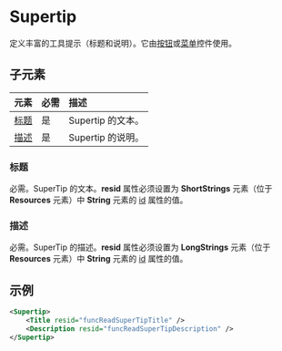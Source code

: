 # <a name="supertip"></a>Supertip

定义丰富的工具提示（标题和说明）。它由[按钮](control.md#button-control)或[菜单](control.md#menu-dropdown-button-controls)控件使用。

## <a name="child-elements"></a>子元素

|  元素 |  必需  |  描述  |
|:-----|:-----|:-----|
|  [标题](#title)        | 是 |   Supertip 的文本。         |
|  [描述](#description)  | 是 |  Supertip 的说明。    |

### <a name="title"></a>标题

必需。SuperTip 的文本。**resid** 属性必须设置为 **ShortStrings** 元素（位于 **Resources** 元素）中 **String** 元素的 [id](resources.md) 属性的值。

### <a name="description"></a>描述

必需。SuperTip 的描述。**resid** 属性必须设置为 **LongStrings** 元素（位于 **Resources** 元素）中 **String** 元素的 [id](resources.md) 属性的值。

## <a name="example"></a>示例

```xml
<Supertip>
    <Title resid="funcReadSuperTipTitle" />
    <Description resid="funcReadSuperTipDescription" />
</Supertip>
```
